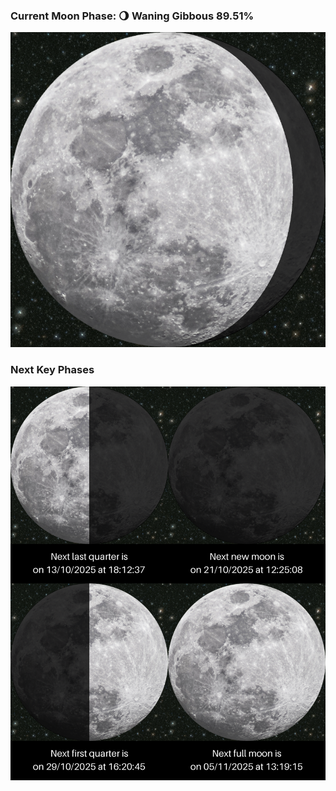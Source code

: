 ### Current Moon Phase: 🌖 Waning Gibbous 89.51%
![Moon Phase](moonphase.png)
### Next Key Phases
![Gallery](gallery.png)